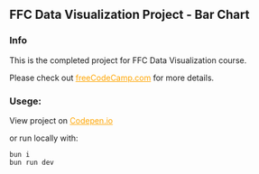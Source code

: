 ## FFC Data Visualization Project - Bar Chart

### Info
This is the completed project for FFC Data Visualization course.

Please check out 
<a href="https://www.freecodecamp.org/learn/data-visualization/data-visualization-projects/visualize-data-with-a-bar-chart" style="color: orange;">freeCodeCamp.com</a> for more details.

### Usege:
View project on <a href="https://codepen.io/pakkerman/pen/vYbPBqw" style="color: orange;">Codepen.io</a>

or run locally with: 
```
bun i
bun run dev
```




